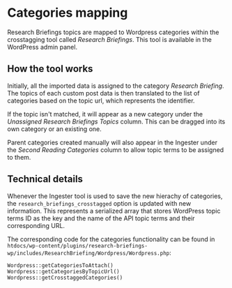 # Categories mapping

Research Briefings topics are mapped to Wordpress categories within the crosstagging tool called *Research Briefings*. This tool is available in the WordPress admin panel.

## How the tool works

Initially, all the imported data is assigned to the category *Research Briefing*. The topics of each custom post data is then translated to the list of categories based on the topic url, which represents the identifier. 

If the topic isn't matched, it will appear as a new category under the _Unassigned Research Briefings Topics_ column. This can be dragged into its own category or an existing one. 

Parent categories created manually will also appear in the Ingester under the _Second Reading Categories_ column to allow topic terms to be assigned to them.

## Technical details

Whenever the Ingester tool is used to save the new hierachy of categories, the `research_briefings_crosstagged` option is updated with new information. This represents a serialized array that stores WordPress topic terms ID as the key and the name of the API topic terms and their corresponding URL.

The corresponding code for the categories functionality can be found in `htdocs/wp-content/plugins/research-briefings-wp/includes/ResearchBriefing/Wordpress/Wordpress.php`:

```
Wordpress::getCategoriesToAttach()
Wordpress::getCategoriesByTopicUrl()
Wordpress::getCrosstaggedCategories()
```

